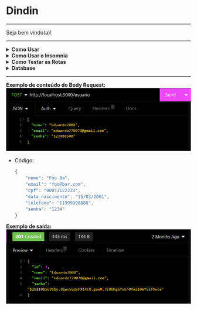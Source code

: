 # Dindin
---

Seja bem vindo(a)!

---

<details>
<summary><b>Como Usar</b></summary>

1. Clone o Repositório
   * Clone este repositório para o seu computador usando o seguinte comando:
      ```bash
      $ git clone git@github.com:novvais/dindin.git
      ```
2. Encontre o Diretorio
   * Encontre o diretorio usando o código abaixo:
      ```bash
      $ cd didin
      ```
3. Baixe todas as Dependecias do Projeto
   * No terminal utilize o código abaixo para baixar todas as bibliotecas:
      ```bash
      $ npm i
      ```
4. Inicie o Servidor
   * Inicie o servidor usando o código:
      ```bash
      $ npm run dev
      ```
5. Para executar as rotas utilize o Insomnia ou um programa similiar
   * Baixe e instale o Insomnia acessando o link: https://insomnia.rest/download
   * Crie uma conta e se conecte no aplicativo

6. Para gerenciar o Database utilize o Beekeeper Studio
   * Baixe e instale o Beekeeper acessando o link: https://www.beekeeperstudio.io/get

</details>

<details>
<summary><b>Como Usar o Insomnia</b></summary>

### **Passo a Passo**

1. Na página incial do Insomnia, clique no ícone de + no canto superior direito:
   <div><img src="./src/assets/foto_1.png"/></div>

2. Clique na primeira opção:
   <div><img src="./src/assets/foto_2.png"/></div>

3. Dê um nome para a coleção:
   <div><img src="./src/assets/foto_3.png"/></div>

4. Clique no ícone de + para criar uma rota:
   <div><img src="./src/assets/foto_4.png"/></div> 

5. Clique na primeira opção:
   <div><img src="./src/assets/foto_5.png"/></div>

6. Escolha o verbo da rota
   * Adicione o domínio e o caminho da API:
      ```bash
      http://localhost:3000
      ```
   <div><img src="./src/assets/foto_6.png"/></div>

</details>

<details>
<summary><b>Como Testar as Rotas</b></summary>

<details>
<summary>Funções do Insomnia</summary>

<details>
<summary>Body</summary>

-  Para usar o Body:
   -  Clique na caixa com o nome "Body" em seguida clique na opção "JSON" como mostra a imagem abaixo:
      <div><img src="./src/assets/exemplo_body.png"/></div>

</details>

<details>
<summary>Bearer Token</summary>

-  Para usar o Bearer:
   -  Clique na caixa com o nome "Auth": 
      <div><img src="./src/assets/bearer1.png"/></div>
   -  Em seguida clique na opção "Bearer Token"
      <div><img src="./src/assets/bearer2.png"/></div>
   -  Adicione o Token gerado na rota "login" como mostra a imagem abaixo:
      <div><img src="./src/assets/bearer_token.png"/></div>

</details>

</details>

<details>
<summary>Explicando as Rotas</summary>

**Para o código funcionar você precisa adicionar uma senha entre '' da sua escolha no `.env`**

<img src="./src/assets/env_jwt.png"/>


1. Rota **`POST` "cadastroUsuario"** - *Obrigatório o uso do body request*
   * Adicione o dominio e o caminho da API:
      ```bash
      http://localhost:3000/usuario
      ```

   <div><img src="./src/assets/route_register.png"/></div>

   * Exemplo de resposta:
   <div><img src="./src/assets/res_route_register.png"/></div>

2. Rota **`POST` "login"** *Obrigatório o uso do body request*
   * Adicione o dominio e o caminho da API:
      ```bash
      http://localhost:3000/login
      ```
      
   * Adicione os dados do usuário no body:
   <div><img src="./src/assets/route_login.png"/></div>

   * Exemplo de resposta:
   <div><img src="./src/assets/res_route_login.png"/></div>

   **Importante: Use o Token gerado na resposta para realizar os demais testes de rota!**

3. Rota **`GET` "detalharUsuario"** - *Obrigatório o uso do Bearer Token* 
   * Adicione o dominio e o caminho da API.
      ```bash
      http://localhost:3000/usuario
      ```
      
   * Adicione o Token gerado na resposta da rota "login" para continuar o teste.
   <div><img src="./src/assets/bearer_token.png"/></div>

   <div><img src="./src/assets/route_detail_profile.png"/></div>

4. Rota **`PUT` "atualizarUsuario"** - *Obrigatório o uso do Bearer Token* 
   * Adicione o dominio e o caminho da API
      ```bash 
      http://localhost:3000/usuario
      ```

   * Adicione o Token gerado na resposta da rota "login" para continuar o teste.
   <div><img src="./src/assets/route_update.png"/></div>

5. Rota **`GET` "listarCategorias"** - *Obrigatório o uso do Bearer Token*
   * Adicione o dominio e o caminho da API
      ```bash 
      http://localhost:3000/categorias
      ```

   * Adicione o Token gerado na resposta da rota "login" para continuar o teste.
   <div><img src="./src/assets/bearer_token.png"/></div>

   <div><img src="./src/assets/route_categories.png"/></div>

6. Rota **`GET` "listarTransacoesDoUsuario"** - *Obrigatório o uso do Bearer Token*
   * Adicione o dominio e o caminho da API
      ```bash 
      http://localhost:3000/transacao
      ```

   * Adicione o Token gerado na resposta da rota "login" para continuar o teste.
   <div><img src="./src/assets/bearer_token.png"/></div>

   <div><img src="./src/assets/route_list_transactions.png"/></div>

7. Rota **`GET` "detalharTransacao"** *Obrigatório o uso do Bearer Token e Params*
   * Adicione o dominio e o caminho da API
      ```bash 
      http://localhost:3000/transacao/1
      ```

   * Adicione o Token gerado na resposta da rota "login" para continuar o teste.
   <div><img src="./src/assets/bearer_token.png"/></div>

   * Adicione o id do usuário após a "/" da URL básica.
   <div><img src="./src/assets/route_detail_transactions.png"/></div>

8. Rota **`POST` "cadastrarTransacao"** - *Obrigatório o uso do Bearer Token e Body*
   * Adicione o dominio e o caminho da API
      ```bash 
      http://localhost:3000/transacao
      ```

   * Adicione o Token gerado na resposta da rota "login" para continuar o teste.
   <div><img src="./src/assets/bearer_token.png"/></div>

   * Adicione as informações da transação para cadastrar no Body.
   <div><img src="./src/assets/route_register_transactions.png"/></div>

8. Rota **`PUT` "atualizarTransacao"** - *Obrigatório o uso do Bearer Token, Params e Body*
   * Adicione o dominio e o caminho da API
      ```bash 
      http://localhost:3000/transacao/1
      ```

   * Adicione o Token gerado na resposta da rota "login" para continuar o teste.
   <div><img src="./src/assets/bearer_token.png"/></div>

   * Adicione o id do usuário após a "/" da URL básica.

   * Adicione as informações da transação para atualizar no Body.
   <div><img src="./src/assets/route_update_transactions.png"/></div>

9. Rota **`DELETE` "excluirTransacao"** - *Obrigatório o uso do Bearer Token e Params*
   * Adicione o dominio e o caminho da API
      ```bash 
      http://localhost:3000/transacao/1
      ```

   * Adicione o Token gerado na resposta da rota "login" para continuar o teste.
   <div><img src="./src/assets/bearer_token.png"/></div>

   * Adicione o id do usuário que vai ser excluído após a "/" da URL básica.
   <div><img src="./src/assets/route_delete_transactions.png"/></div>

10. Rota **`GET` "obterExtrato"** - *Obrigatório o uso do Bearer Token e Params*
   * Adicione o dominio e o caminho da API
      ```bash 
      http://localhost:3000/transacao/extrato
      ```

   <div><img src="./src/assets/route_extract.png"/></div>

   * Adicione o Token gerado na resposta da rota "login" para continuar o teste.
   <div><img src="./src/assets/bearer_token.png"/></div>

</details>

</details>

<details>
<summary><b>Database</b></summary>

<details>
<summary>PostgreSQL</summary>

Para poder usar o Database você precisa baixar e instalar o PostgreSQL, foi o gerenciador de Database utilizado no código.

1. Baixe e instale o PostgreSQL
   * Acesse o link e baixe a última versão disponível: https://www.enterprisedb.com/downloads/postgres-postgresql-downloads

2. Execute o arquivo baixado
   <img src="./src/assets/download_postgre.png"/>

3. Em seguida vai ser aberta uma aba para a instalação, clique em "Next"
   <img src="./src/assets/passo1_downloado_post.png"/>

4. Escolha onde vai ser instalado o Postgre e em seguida clique em "Next"
   <img src="./src/assets/passo2_downloado_post.png"/>

5. Selecione somente a primeira e a última opção e em seguida clique em "Next"
   <img src="./src/assets/passo3_downloado_post.png"/>

6. Escolha a paste onde vai ser armazenado o Database e em seguida clique em "Next"
   <img src="./src/assets/passo4_downloado_post.png"/>

7. Cria um senha para acessar o Database
   * Essa senha será usada para acessar o Beekeeper, grave essa senha
   * O usuário para acessar será o padrão "postgres"
   * Em seguida clique em "Next"
   <img src="./src/assets/passo5_downloado_post.png"/>
   
8. A porta usada será a padrão então somente clique em "Next"
   <img src="./src/assets/passo6_downloado_post.png"/>

9. Escolha a lingua
   <img src="./src/assets/passo7_downloado_post.png"/>

10. Agora basta clicar em "Next" até finalizar a instalação.

</details>

<details>
<summary>Como usar o Beekeeper</summary>

1. Após a instalação abra o Beekeeper para iniciar
   <img src="./src/assets/beekeeper_inicio.png"/>

2. Escolha o Database que vai ser usado, nesse caso vai ser o "PostgreSQL"
   <img src="./src/assets/beekeeper_postgres.png"/>

3. Insira seu nome de usuário e a senha criada na instalação do "PostgreSQL" e clique em "Connect"
   * O nome de usuário vai ser o padrão "postgres"
   <img src="./src/assets/beekeeper_password.png"/>
   
-  Para criar o Database utilize o código que está no arquivo `dump.sql`
   -  Copie e cole o código na aba `query` do Beekeeper, execute cada bloco individualmente
   <img src="./src/assets/query.beekeeper.png"/>

**Está quase pronto, agora basta conectar a API com o Database usando o `dotenv`.**

<details>
<summary>Conectando a API com o Database</summary>

1. Crie um arquivo chamado `.env` e use as informações do arquivo `.env.example`
   <img src="./src/assets/env_database.png"/>

2. Adicione do Beekeeper no `.env`
   <img src="./src/assets/connect.env.png/>

* Exemplo
   * Em `DB_DATABASE` você tem que inserir o nome do database criado no Beekeeper que no caso se chama "dindin"
   <img src="./src/assets/example.env.png"/>
</details>

</details>


</details>

---

**Exemplo de conteúdo do Body Request:**
<img src="./src/assets/exemplo_body.png"/>

   * Código:

      ```javascript  
      {
	      "nome": "Foo Ba",
          "email": "foo@bar.com",
          "cpf": "00011122233",
          "data_nascimento": "15/03/2001",
          "telefone": "11999998888",
          "senha": "1234"
      }   

**Exemplo de saída:** 
   <img src="./src/assets/exemplo_res.png"/>